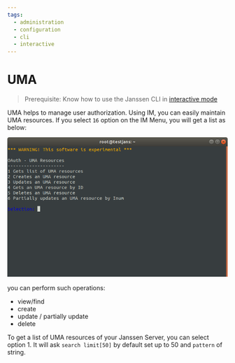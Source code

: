 ```yaml
---
tags:
  - administration
  - configuration
  - cli
  - interactive
---
```


# UMA

> Prerequisite: Know how to use the Janssen CLI in [interactive mode](im-index.md)

UMA helps to manage user authorization. Using IM, you can easily maintain UMA resources. If you select `16` option on the IM Menu, you will get a list as below:

![](../../../../assets/image-im-uma-menu-03042021.png)

you can perform such operations:
- view/find
- create
- update / partially update
- delete

To get a list of UMA resources of your Janssen Server, you can select option 1.
It will ask `search limit[50]` by default set up to 50 and `pattern` of string.



